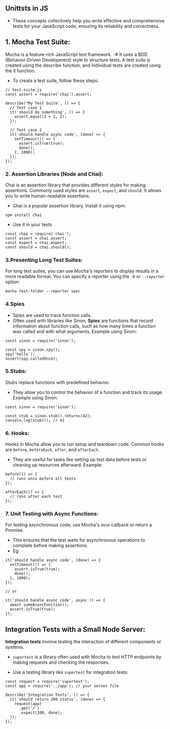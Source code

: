 ## Unittsts in JS
- These concepts collectively help you write effective and comprehensive tests for your JavaScript code, ensuring its reliability and correctness.

## 1. Mocha Test Suite:
Mocha is a feature-rich JavaScript test framework. 
-# It uses a BDD (Behavior-Driven Development) style to structure tests. A test suite is created using the describe function, and individual tests are created using the it function.
- To create a test suite, follow these steps:
```
// test-suite.js
const assert = require('chai').assert;

describe('My Test Suite', () => {
  // Test case 1
  it('should do something', () => {
    assert.equal(1 + 1, 2);
  });

  // Test case 2
  it('should handle async code', (done) => {
    setTimeout(() => {
      assert.isTrue(true);
      done();
    }, 1000);
  });
});
```

### 2. Assertion Libraries (Node and Chai):
Chai is an assertion library that provides different styles for making assertions. Commonly used styles are `assert`, `expect`, and `should`. It allows you to write human-readable assertions.

- Chai is a popular assertion library. Install it using npm:

```
npm install chai
```

- Use it in your tests
```
const chai = require('chai');
const assert = chai.assert;
const expect = chai.expect;
const should = chai.should();
```

### 3.Presenting Long Test Suites:
For long test suites, you can use Mocha's reporters to display results in a more readable format. You can specify a reporter using the `-R` or `--reporter` option:

```
mocha test-folder --reporter spec
```

### 4.Spies
- Spies are used to track function calls. 
- Often used with libraries like Sinon, **Spies** are functions that record information about function calls, such as how many times a function was called and with what arguments.
Example using Sinon:

```
const sinon = require('sinon');

const spy = sinon.spy();
spy('hello');
assert(spy.calledOnce);
```

###  5.Stubs:
Stubs replace functions with predefined behavior.

- They allow you to control the behavior of a function and track its usage. Example using Sinon:

```
const sinon = require('sinon');

const stub = sinon.stub().returns(42);
console.log(stub()); // 42
```

### 6. Hooks:
Hooks in Mocha allow you to run setup and teardown code. Common hooks are `before`, `beforeEach`, `after`, and `afterEach`. 
- They are useful for tasks like setting up test data before tests or cleaning up resources afterward. Example:

```
before(() => {
  // runs once before all tests
});

afterEach(() => {
  // runs after each test
});
```

### 7. Unit Testing with Async Functions:
For testing asynchronous code, use Mocha's `done` callback or return a Promise.
- This ensures that the test waits for asynchronous operations to complete before making assertions.
- Eg:

```
it('should handle async code', (done) => {
  setTimeout(() => {
    assert.isTrue(true);
    done();
  }, 1000);
});

// or

it('should handle async code', async () => {
  await someAsyncFunction();
  assert.isTrue(true);
});
```

##  Integration Tests with a Small Node Server:
**Integration tests** involve testing the interaction of different components or systems.
- `supertest` is a library often used with Mocha to test HTTP endpoints by making requests and checking the responses.

- Use a testing library like `supertest` for integration tests:

```
const request = require('supertest');
const app = require('../app'); // your server file

describe('Integration Tests', () => {
  it('should return 200 status', (done) => {
    request(app)
      .get('/')
      .expect(200, done);
  });
});
```
